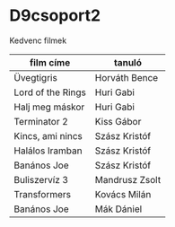 # D9csoport2


Kedvenc filmek

| film címe | tanuló |
| --------- | ------ |
| Üvegtigris | Horváth Bence |
| Lord of the Rings | Huri Gabi |
| Halj meg máskor | Huri Gabi |
| Terminator 2 | Kiss Gábor |
| Kincs, ami nincs | Szász Kristóf |
| Halálos Iramban | Szász Kristóf |
| Banános Joe | Szász Kristóf |
| Buliszervíz 3 | Mandrusz Zsolt |
| Transformers | Kovács Milán |
| Banános Joe | Mák Dániel |